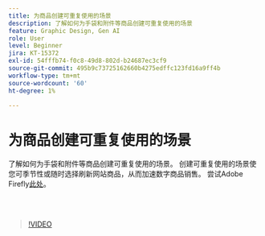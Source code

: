 ```yaml
---
title: 为商品创建可重复使用的场景
description: 了解如何为手袋和附件等商品创建可重复使用的场景
feature: Graphic Design, Gen AI
role: User
level: Beginner
jira: KT-15372
exl-id: 54fffb74-f0c8-49d8-802d-b24687ec3cf9
source-git-commit: 495b9c73725162660b4275edffc123fd16a9ff4b
workflow-type: tm+mt
source-wordcount: '60'
ht-degree: 1%

---
```


# 为商品创建可重复使用的场景

了解如何为手袋和附件等商品创建可重复使用的场景。 创建可重复使用的场景使您可季节性或随时选择刷新网站商品，从而加速数字商品销售。 尝试Adobe Firefly[此处](https://firefly.adobe.com/)。

<br> 

>[!VIDEO](https://video.tv.adobe.com/v/3428765?quality=12&learn=on&hidetitle=true)
